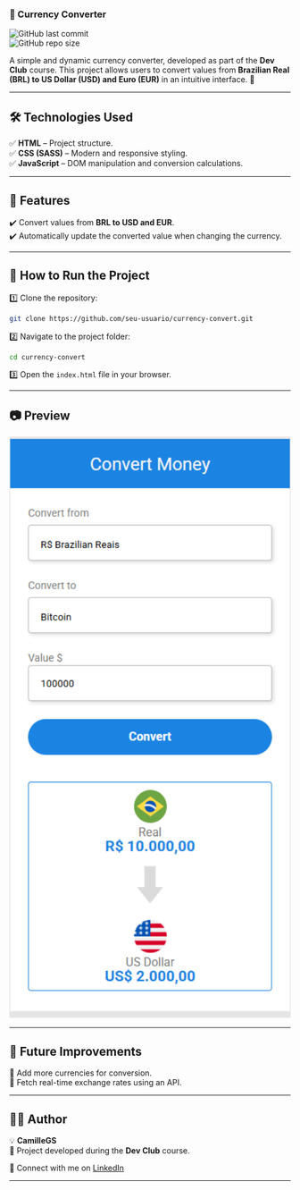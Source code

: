 

### **💱 Currency Converter**   
![GitHub last commit](https://img.shields.io/github/last-commit/CamilleGS/currency-convert)  
![GitHub repo size](https://img.shields.io/github/repo-size/CamilleGS/currency-convert)  

A simple and dynamic currency converter, developed as part of the **Dev Club** course. This project allows users to convert values from **Brazilian Real (BRL) to US Dollar (USD) and Euro (EUR)** in an intuitive interface. 🚀  

---

## **🛠 Technologies Used**  
✅ **HTML** – Project structure.  
✅ **CSS (SASS)** – Modern and responsive styling.  
✅ **JavaScript** – DOM manipulation and conversion calculations.  

---

## **📌 Features**  
✔️ Convert values from **BRL to USD and EUR**.  
✔️ Automatically update the converted value when changing the currency.  

---

## **🚀 How to Run the Project**  

1️⃣ Clone the repository:  
```bash
git clone https://github.com/seu-usuario/currency-convert.git
```  
2️⃣ Navigate to the project folder:  
```bash
cd currency-convert
```  
3️⃣ Open the `index.html` file in your browser.  

---

## **📷 Preview**  
<img src="./assets/currency-convert.png" alt="Project Preview" width="600px" >  

---

## **📌 Future Improvements**  
🔹 Add more currencies for conversion.  
🔹 Fetch real-time exchange rates using an API.  

---

## **👨‍💻 Author**  
💡 **CamilleGS**  
📌 Project developed during the **Dev Club** course.  

🔗 Connect with me on [LinkedIn](https://www.linkedin.com/)  

---
